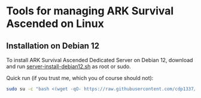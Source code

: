 # Tools for managing ARK Survival Ascended on Linux

## Installation on Debian 12

To install ARK Survival Ascended Dedicated Server on Debian 12,
download and run [server-install-debian12.sh](server-install-debian12.sh)
as root or sudo.

Quick run (if you trust me, which you of course should not):

```bash
sudo su -c "bash <(wget -qO- https://raw.githubusercontent.com/cdp1337/ARKSurvivalAscended-Linux/main/server-install-debian12.sh)" root
```